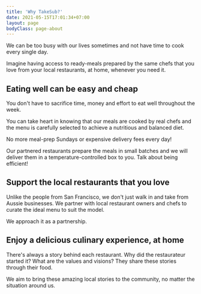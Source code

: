```yaml
---
title: 'Why TakeSub?'
date: 2021-05-15T17:01:34+07:00
layout: page
bodyClass: page-about
---
```


We can be too busy with our lives sometimes and not have time to cook every single day.

Imagine having access to ready-meals prepared by the same chefs that you love from your local restaurants, at home, whenever you need it.

## Eating well can be easy and cheap

You don't have to sacrifice time, money and effort to eat well throughout the week.

You can take heart in knowing that our meals are cooked by real chefs and the menu is carefully selected to achieve a nutritious and balanced diet.

No more meal-prep Sundays or expensive delivery fees every day!

Our partnered restaurants prepare the meals in small batches and we will deliver them in a temperature-controlled box to you. Talk about being efficient!

## Support the local restaurants that you love

Unlike the people from San Francisco, we don't just walk in and take from Aussie businesses.
We partner with local restaurant owners and chefs to curate the ideal menu to suit the model.

We approach it as a partnership.

## Enjoy a delicious culinary experience, at home

There's always a story behind each restaurant. Why did the restaurateur started it? What are the values and visions? They share these stories through their food.

We aim to bring these amazing local stories to the community, no matter the situation around us.